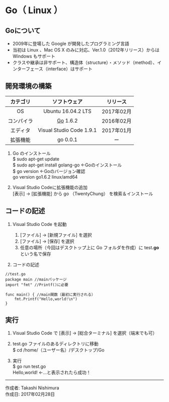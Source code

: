 # Go（ Linux ）

## Goについて

* 2009年に登場した Google が開発したプログラミング言語
* 当初は Linux 、Mac OS X のみに対応、Ver.1.0（2012年リリース）からは Windows もサポート
* クラスや継承は非サポート、構造体（structure）・メソッド（method）、インターフェース（interface）はサポート

## 開発環境の構築

|カテゴリ|ソフトウェア|リリース|
|:--:|:--:|:--:|
|OS|Ubuntu 16.04.2 LTS|2017年02月|
|コンパイラ|[Go](http://bit.ly/2lPWKrt) 1.6.2|2016年02月|
|エディタ|Visual Studio Code 1.9.1|2017年01月|
|拡張機能|go 0.0.1|ー|

1. Go のインストール  
  $ sudo apt-get update  
  $ sudo apt-get install golang-go ←Goのインストール  
  $ go version ←Goのバージョン確認  
  go version go1.6.2 linux/amd64

1. Visual Studio Codeに拡張機能の追加  
    [表示] → [拡張機能] から go （TwentyChung） を検索＆インストール

## コードの記述

1. Visual Studio Code を起動
    1. [ファイル] → [新規ファイル] を選択
    1. [ファイル] → [保存] を選択
    1. 任意の場所（今回はデスクトップ上に Go フォルダを作成）に test<b>.go</b> という名で保存

1. コードの記述
```
//test.go
package main //mainパッケージ
import "fmt" //Printf()に必要

func main() { //main関数（最初に実行される）
    fmt.Printf("Hello,world!\n")
}
```

## 実行

1. Visual Studio Code で [表示] → [総合ターミナル] を選択（端末でも可）

1. test.go ファイルのあるディレクトリに移動  
$ cd /home/（ユーザー名）/デスクトップ/Go

1. 実行  
$ go run test.go  
Hello,world! ←…と表示されたら成功！

***
作成者: Takashi Nishimura  
作成日: 2017年02月28日
